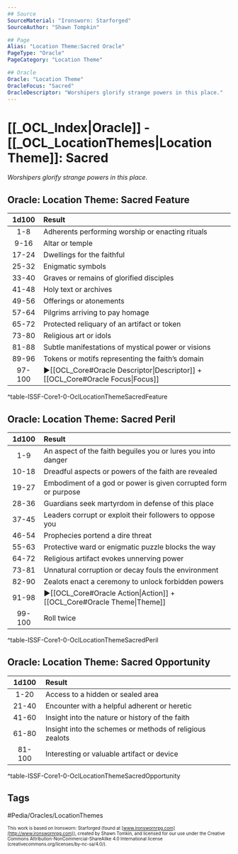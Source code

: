 ```yaml
---
## Source
SourceMaterial: "Ironsworn: Starforged"
SourceAuthor: "Shawn Tompkin"

## Page
Alias: "Location Theme:Sacred Oracle"
PageType: "Oracle"
PageCategory: "Location Theme"

## Oracle
Oracle: "Location Theme"
OracleFocus: "Sacred"
OracleDescriptor: "Worshipers glorify strange powers in this place."
---
```

# [[_OCL_Index|Oracle]] - [[_OCL_LocationThemes|Location Theme]]: Sacred
*Worshipers glorify strange powers in this place.*

## Oracle: Location Theme: Sacred Feature
| 1d100 | Result |
|:---:|:--- |
| 1-8 | Adherents performing worship or enacting rituals |
| 9-16 | Altar or temple |
| 17-24 | Dwellings for the faithful |
| 25-32 | Enigmatic symbols |
| 33-40 | Graves or remains of glorified disciples |
| 41-48 | Holy text or archives |
| 49-56 | Offerings or atonements |
| 57-64 | Pilgrims arriving to pay homage |
| 65-72 | Protected reliquary of an artifact or token |
| 73-80 | Religious art or idols |
| 81-88 | Subtle manifestations of mystical power or visions |
| 89-96 | Tokens or motifs representing the faith’s domain |
| 97-100 | ▶[[OCL_Core#Oracle Descriptor\|Descriptor]] + [[OCL_Core#Oracle Focus\|Focus]] |
^table-ISSF-Core1-0-OclLocationThemeSacredFeature

## Oracle: Location Theme: Sacred Peril
| 1d100 | Result |
|:---:|:--- |
| 1-9 | An aspect of the faith beguiles you or lures you into danger |
| 10-18 | Dreadful aspects or powers of the faith are revealed |
| 19-27 | Embodiment of a god or power is given corrupted form or purpose |
| 28-36 | Guardians seek martyrdom in defense of this place |
| 37-45 | Leaders corrupt or exploit their followers to oppose you |
| 46-54 | Prophecies portend a dire threat |
| 55-63 | Protective ward or enigmatic puzzle blocks the way |
| 64-72 | Religious artifact evokes unnerving power |
| 73-81 | Unnatural corruption or decay fouls the environment |
| 82-90 | Zealots enact a ceremony to unlock forbidden powers |
| 91-98 | ▶[[OCL_Core#Oracle Action\|Action]] + [[OCL_Core#Oracle Theme\|Theme]] |
| 99-100 | Roll twice |
^table-ISSF-Core1-0-OclLocationThemeSacredPeril

## Oracle: Location Theme: Sacred Opportunity
| 1d100 | Result |
|:---:|:--- |
| 1-20 | Access to a hidden or sealed area |
| 21-40 | Encounter with a helpful adherent or heretic |
| 41-60 | Insight into the nature or history of the faith |
| 61-80 | Insight into the schemes or methods of religious zealots |
| 81-100 | Interesting or valuable artifact or device |
^table-ISSF-Core1-0-OclLocationThemeSacredOpportunity

## Tags
#Pedia/Oracles/LocationThemes 

<font size=-2>This work is based on Ironsworn: Starforged (found at [www.ironswornrpg.com](http://www.ironswornrpg.com)), created by Shawn Tomkin, and licensed for our use under the Creative Commons Attribution-NonCommercial-ShareAlike 4.0 International license  (creativecommons.org/licenses/by-nc-sa/4.0/).</font>
